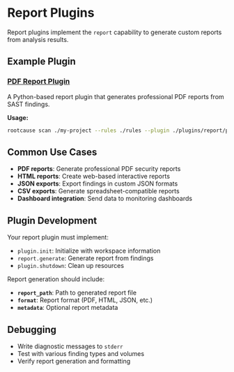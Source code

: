 # Report Plugins

Report plugins implement the `report` capability to generate custom reports from analysis results.

## Example Plugin

### [PDF Report Plugin](pdf_report/)

A Python-based report plugin that generates professional PDF reports from SAST findings.

**Usage:**
```bash
rootcause scan ./my-project --rules ./rules --plugin ./plugins/report/pdf_report
```

## Common Use Cases

- **PDF reports**: Generate professional PDF security reports
- **HTML reports**: Create web-based interactive reports
- **JSON exports**: Export findings in custom JSON formats
- **CSV exports**: Generate spreadsheet-compatible reports
- **Dashboard integration**: Send data to monitoring dashboards

## Plugin Development

Your report plugin must implement:
- `plugin.init`: Initialize with workspace information
- `report.generate`: Generate report from findings
- `plugin.shutdown`: Clean up resources

Report generation should include:
- **`report_path`**: Path to generated report file
- **`format`**: Report format (PDF, HTML, JSON, etc.)
- **`metadata`**: Optional report metadata

## Debugging

- Write diagnostic messages to `stderr`
- Test with various finding types and volumes
- Verify report generation and formatting
